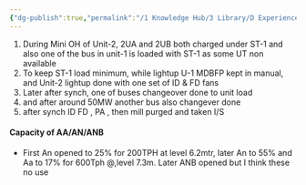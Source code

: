 ```yaml
---
{"dg-publish":true,"permalink":"/1 Knowledge Hub/3 Library/D Experiences & Learnings/1 Office/2 TSTPS Incidents & Experiences/Lightup learning or experience/","noteIcon":""}
---
```


1. During Mini OH of Unit-2, 2UA and 2UB both charged under ST-1 and also one of the bus in unit-1 is loaded with ST-1 as some UT non available
2. To keep ST-1 load minimum, while lightup U-1 MDBFP kept in manual, and Unit-2 lightup done with one set of ID  & FD fans
3. Later after synch, one of buses changeover done to unit load
4. and after around 50MW another bus also changever done
5. after synch ID FD , PA , then mill purged and taken I/S
#### Capacity of AA/AN/ANB
- First An opened to 25% for 200TPH at level 6.2mtr, later An to 55% and Aa to 17% for 600Tph @,level 7.3m. Later ANB opened but I think these no use 